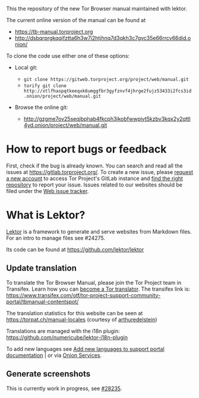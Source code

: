 This the repository of the new Tor Browser manual maintained with lektor.

The current online version of the manual can be found at
 - https://tb-manual.torproject.org
 - http://dsbqrprgkqqifztta6h3w7i2htjhnq7d3qkh3c7gvc35e66rrcv66did.onion/

To clone the code use either one of these options:

* Local git:
  - `git clone https://gitweb.torproject.org/project/web/manual.git`
  - `torify git clone http://xtlfhaspqtkeeqxk6umggfbr3gyfznvf4jhrge2fujz53433i2fcs3id.onion/project/web/manual.git`

* Browse the online git:
  - http://gzgme7ov25seqjbphab4fkcph3jkobfwwpivt5kzbv3kqx2y2qttl4yd.onion/project/web/manual.git

How to report bugs or feedback
==============================

First, check if the bug is already known. You can search and read all the issues at https://gitlab.torproject.org/. To create a new issue, please [request a new account](https://gitlab.onionize.space/) to access Tor Project's GitLab instance and [find the right repository](https://gitlab.torproject.org/tpo) to report your issue. Issues related to our websites should be filed under the [Web issue tracker](https://gitlab.torproject.org/groups/tpo/web/-/issues).

What is Lektor?
===============

[Lektor](https://www.getlektor.com) is a framework to generate and serve
websites from Markdown files. For an intro to manage files see #24275.

Its code can be found at https://github.com/lektor/lektor

Update translation
------------------

To translate the Tor Browser Manual, please join the Tor Project team in Transifex. Learn how you can [become a Tor translator](https://community.torproject.org/localization/becoming-tor-translator/).
The transifex link is: https://www.transifex.com/otf/tor-project-support-community-portal/tbmanual-contentspot/

The translation statistics for this website can be seen at https://torpat.ch/manual-locales (courtesy of [arthuredelstein](https://github.com/arthuredelstein/))

Translations are managed with the i18n plugin:
https://github.com/numericube/lektor-i18n-plugin

To add new languages see [Add new languages to support portal documentation](https://trac.torproject.org/projects/tor/wiki/org/operations/services/support#Addanewlanguagetothesupportportal) | or via [Onion Services](http://ea5faa5po25cf7fb.onion/projects/tor/wiki/org/operations/services/support#Addanewlanguagetothesupportportal).


Generate screenshots
------------------

This is currently work in progress, see [#28235](https://trac.torproject.org/projects/tor/ticket/28235).
